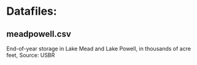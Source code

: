 # Datafiles:

## meadpowell.csv
  End-of-year storage in Lake Mead and Lake Powell, in thousands of acre feet, Source: USBR
